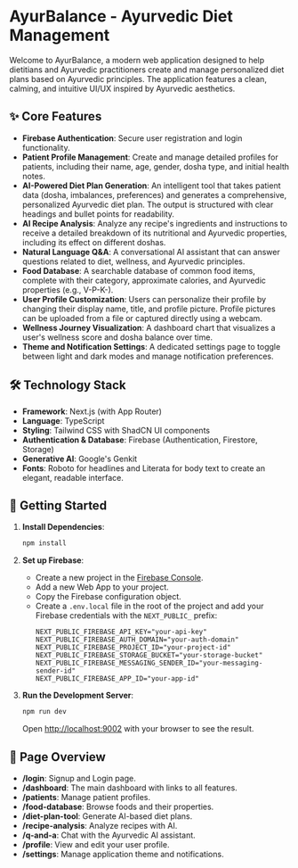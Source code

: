 # AyurBalance - Ayurvedic Diet Management

Welcome to AyurBalance, a modern web application designed to help dietitians and Ayurvedic practitioners create and manage personalized diet plans based on Ayurvedic principles. The application features a clean, calming, and intuitive UI/UX inspired by Ayurvedic aesthetics.

## ✨ Core Features

- **Firebase Authentication**: Secure user registration and login functionality.
- **Patient Profile Management**: Create and manage detailed profiles for patients, including their name, age, gender, dosha type, and initial health notes.
- **AI-Powered Diet Plan Generation**: An intelligent tool that takes patient data (dosha, imbalances, preferences) and generates a comprehensive, personalized Ayurvedic diet plan. The output is structured with clear headings and bullet points for readability.
- **AI Recipe Analysis**: Analyze any recipe's ingredients and instructions to receive a detailed breakdown of its nutritional and Ayurvedic properties, including its effect on different doshas.
- **Natural Language Q&A**: A conversational AI assistant that can answer questions related to diet, wellness, and Ayurvedic principles.
- **Food Database**: A searchable database of common food items, complete with their category, approximate calories, and Ayurvedic properties (e.g., V-P-K-).
- **User Profile Customization**: Users can personalize their profile by changing their display name, title, and profile picture. Profile pictures can be uploaded from a file or captured directly using a webcam.
- **Wellness Journey Visualization**: A dashboard chart that visualizes a user's wellness score and dosha balance over time.
- **Theme and Notification Settings**: A dedicated settings page to toggle between light and dark modes and manage notification preferences.

## 🛠️ Technology Stack

- **Framework**: Next.js (with App Router)
- **Language**: TypeScript
- **Styling**: Tailwind CSS with ShadCN UI components
- **Authentication & Database**: Firebase (Authentication, Firestore, Storage)
- **Generative AI**: Google's Genkit
- **Fonts**: Roboto for headlines and Literata for body text to create an elegant, readable interface.

## 🚀 Getting Started

1.  **Install Dependencies**:
    ```bash
    npm install
    ```

2.  **Set up Firebase**:
    - Create a new project in the [Firebase Console](https://console.firebase.google.com/).
    - Add a new Web App to your project.
    - Copy the Firebase configuration object.
    - Create a `.env.local` file in the root of the project and add your Firebase credentials with the `NEXT_PUBLIC_` prefix:
      ```
      NEXT_PUBLIC_FIREBASE_API_KEY="your-api-key"
      NEXT_PUBLIC_FIREBASE_AUTH_DOMAIN="your-auth-domain"
      NEXT_PUBLIC_FIREBASE_PROJECT_ID="your-project-id"
      NEXT_PUBLIC_FIREBASE_STORAGE_BUCKET="your-storage-bucket"
      NEXT_PUBLIC_FIREBASE_MESSAGING_SENDER_ID="your-messaging-sender-id"
      NEXT_PUBLIC_FIREBASE_APP_ID="your-app-id"
      ```

3.  **Run the Development Server**:
    ```bash
    npm run dev
    ```

    Open [http://localhost:9002](http://localhost:9002) with your browser to see the result.

## 📄 Page Overview

- **/login**: Signup and Login page.
- **/dashboard**: The main dashboard with links to all features.
- **/patients**: Manage patient profiles.
- **/food-database**: Browse foods and their properties.
- **/diet-plan-tool**: Generate AI-based diet plans.
- **/recipe-analysis**: Analyze recipes with AI.
- **/q-and-a**: Chat with the Ayurvedic AI assistant.
- **/profile**: View and edit your user profile.
- **/settings**: Manage application theme and notifications.
